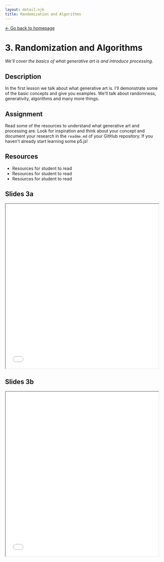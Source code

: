 ```yaml
---
layout: detail.njk
title: Randomization and Algorithms
---
```


<a href="{{ '/' | url }}" class="back">← Go back to homepage</a>

# 3. Randomization and Algorithms

_We'll cover the basics of what generative art is and introduce processing._

## Description

In the first lesson we talk about what generative art is. I'll demonstrate some of the basic concepts and give you examples. We'll talk about randomness, generativity, algorithms and many more things.

## Assignment

Read some of the resources to understand what generative art and processing are. Look for inspiration and think about your concept and document your research in the `readme.md` of your GitHub repository. If you haven't already start learning some p5.js!

## Resources

* Resources for student to read
* Resources for student to read
* Resources for student to read

## Slides 3a

<iframe src="/slides/kick-off.pdf" width="100%" height="540px"></iframe>

## Slides 3b

<iframe src="/slides/kick-off.pdf" width="100%" height="540px"></iframe>
